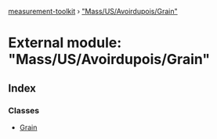 [measurement-toolkit](../README.md) › ["Mass/US/Avoirdupois/Grain"](_mass_us_avoirdupois_grain_.md)

# External module: "Mass/US/Avoirdupois/Grain"

## Index

### Classes

* [Grain](../classes/_mass_us_avoirdupois_grain_.grain.md)
